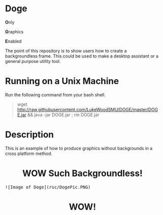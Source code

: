 # Doge

**O**nly 

**G**raphics 

**E**nabled

The point of this repository is to show users how to create a backgroundless frame.  This could be used to make a desktop assistant or a general purpose utility tool.

# Running on a Unix Machine
Run the following command from your bash shell.
> wget http://raw.githubusercontent.com/LukeWoodSMU/DOGE/master/DOGE.jar && java -jar DOGE.jar ; rm DOGE.jar

# Description
This is an example of how to produce graphics without backgrounds in a cross platform method.

<h1 align="center">
WOW Such Backgroundless!
</h1>

<kbd>
![Image of Doge](rsc/DogePic.PNG)
</kbd>

<h1 align="center">
WOW!
</h1>
